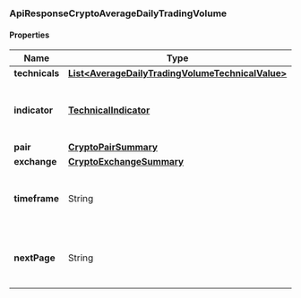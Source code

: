 
[//]: # (CLASS:ApiResponseCryptoAverageDailyTradingVolume)

[//]: # (KIND:object)

### ApiResponseCryptoAverageDailyTradingVolume

#### Properties

[//]: # (START_DEFINITION)

Name | Type | Description
------------ | ------------- | -------------
**technicals** | [**List&lt;AverageDailyTradingVolumeTechnicalValue&gt;**](AverageDailyTradingVolumeTechnicalValue.md) |  &nbsp;
**indicator** | [**TechnicalIndicator**](TechnicalIndicator.md) | The name and symbol of the technical indicator &nbsp;
**pair** | [**CryptoPairSummary**](CryptoPairSummary.md) |  &nbsp;
**exchange** | [**CryptoExchangeSummary**](CryptoExchangeSummary.md) |  &nbsp;
**timeframe** | String | The time interval for the crypto currency prices &nbsp;
**nextPage** | String | The token required to request the next page of the data &nbsp;

[//]: # (END_DEFINITION)


[//]: # (CONTAINED_CLASS:AverageDailyTradingVolumeTechnicalValue)


[//]: # (CONTAINED_CLASS:TechnicalIndicator)


[//]: # (CONTAINED_CLASS:CryptoPairSummary)


[//]: # (CONTAINED_CLASS:CryptoExchangeSummary)





